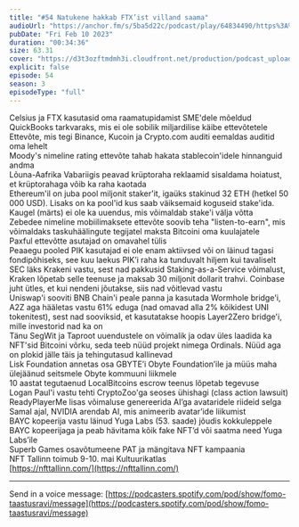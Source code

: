 ```yaml
---
title: "#54 Natukene hakkab FTX’ist villand saama"
audioUrl: "https://anchor.fm/s/5ba5d22c/podcast/play/64834490/https%3A%2F%2Fd3ctxlq1ktw2nl.cloudfront.net%2Fstaging%2F2023-1-10%2F6df11316-17ca-ce3c-4cb7-78bc1de871de.m4a"
pubDate: "Fri Feb 10 2023"
duration: "00:34:36"
size: 63.31 
cover: "https://d3t3ozftmdmh3i.cloudfront.net/production/podcast_uploaded_episode/15275939/15275939-1676050764618-fec8954edc9d8.jpg"
explicit: false
episode: 54
season: 3
episodeType: "full"
---
```


Celsius ja FTX kasutasid oma raamatupidamist SME'dele mõeldud QuickBooks tarkvaraks, mis ei ole sobilik miljardilise käibe ettevõtetele  
Ettevõte, mis tegi Binance, Kucoin ja Crypto.com auditi eemaldas auditid oma lehelt  
Moody's nimeline rating ettevõte tahab hakata stablecoin'idele hinnanguid andma  
Lõuna-Aafrika Vabariigis peavad krüptoraha reklaamid sisaldama hoiatust, et krüptorahaga võib ka raha kaotada  
Ethereum'il on juba pool miljonit staker'it, igaüks stakinud 32 ETH (hetkel 50 000 USD). Lisaks on ka pool'id kus saab väiksemaid koguseid stake'ida. Kaugel (märts) ei ole ka uuendus, mis võimaldab stake'i välja võtta  
Zebedee nimeline mobiilimaksete ettevõte soovib teha "listen-to-earn", mis võimaldaks taskuhäälingute tegijatel maksta Bitcoini oma kuulajatele  
Paxful ettevõtte asutajad on omavahel tülis  
Peaaegu pooled PIK kasutajad ei ole enam aktiivsed või on läinud tagasi fondipõhiseks, see kuu laekus PIK’i raha ka tunduvalt hiljem kui tavaliselt  
SEC läks Krakeni vastu, sest nad pakkusid Staking-as-a-Service võimalust, Kraken lõpetab selle teenuse ja maksab 30 miljonit dollarit trahvi. Coinbase juht ütles, et kui nendeni jõutakse, siis nad võitlevad vastu  
Uniswap'i sooviti BNB Chain'i peale panna ja kasutada Wormhole bridge'i, A2Z aga hääletas vastu 61% eduga (nad omavad alla 2% kõikidest UNI tokenitest), sest nad sooviksid, et kasutatakse hoopis Layer2Zero bridge'i, mille investorid nad ka on  
Tänu SegWit ja Taproot uuendustele on võimalik ja odav üles laadida ka NFT'sid Bitcoini võrku, seda teeb nüüd projekt nimega Ordinals. Nüüd aga on plokid jälle täis ja tehingutasud kallinevad  
Lisk Foundation annetas osa GBYTE’i Obyte Foundation’ile ja müüs maha ülejäänud seitsmele Obyte kommuuni liikmele  
10 aastat tegutaenud LocalBitcoins escrow teenus lõpetab tegevuse  
Logan Paul'i vastu tehti CryptoZoo'ga seoses ühishagi (class action lawsuit)  
ReadyPlayerMe lisas võimaluse genereerida AI’ga avataridele riideid selga  
Samal ajal, NVIDIA arendab AI, mis animeerib avatar’ide liikumist  
BAYC kopeerija vastu läinud Yuga Labs (53. saade) jõudis kokkuleppele BAYC kopeerijaga ja peab hävitama kõik fake NFT’d või saatma need Yuga Labs’ile  
Superb Games osavõtumeene PAT ja mängitava NFT kampaania  
NFT Tallinn toimub 9-10. mai Kultuurikatlas  
[https://nfttallinn.com/](https://nfttallinn.com/)  
  
---   
  
Send in a voice message: [https://podcasters.spotify.com/pod/show/fomo-taastusravi/message](https://podcasters.spotify.com/pod/show/fomo-taastusravi/message)